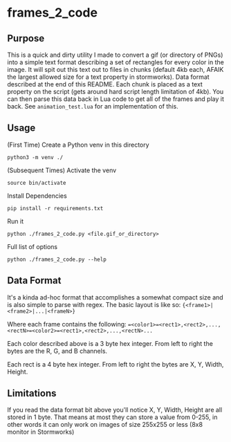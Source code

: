 # frames_2_code

## Purpose
This is a quick and dirty utility I made to convert a gif (or directory of PNGs) into a simple text format describing a set of rectangles for every color in the image. It will spit out this text out to files in chunks (default 4kb each, AFAIK the largest allowed size for a text property in stormworks). Data format described at the end of this README. Each chunk is placed as a text property on the script (gets around hard script length limitation of 4kb). You can then parse this data back in Lua code to get all of the frames and play it back. See `animation_test.lua` for an implementation of this.

## Usage

(First Time) Create a Python venv in this directory

`python3 -m venv ./`

(Subsequent Times) Activate the venv

`source bin/activate`

Install Dependencies

`pip install -r requirements.txt`

Run it

`python ./frames_2_code.py <file.gif_or_directory>`

Full list of options

`python ./frames_2_code.py --help`

## Data Format
It's a kinda ad-hoc format that accomplishes a somewhat compact size and is also simple to parse with regex.
The basic layout is like so:
`{<frame1>|<frame2>|...|<frameN>}`

Where each frame contains the following:
`=<color1>=<rect1>,<rect2>,...,<rectN>=<color2>=<rect1>,<rect2>,...,<rectN>...`

Each color described above is a 3 byte hex integer. From left to right the bytes are the R, G, and B channels.

Each rect is a 4 byte hex integer. From left to right the bytes are X, Y, Width, Height.

## Limitations
If you read the data format bit above you'll notice X, Y, Width, Height are all stored in 1 byte. That means at most they can store a value from 0-255, in other words it can only work on images of size 255x255 or less (8x8 monitor in Stormworks)

